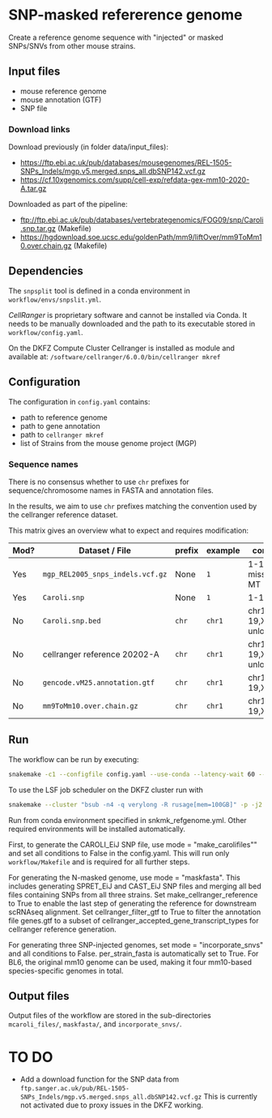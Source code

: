 # SNP-masked refererence genome

Create a reference genome sequence with "injected" or masked SNPs/SNVs from other mouse strains.


## Input files

- mouse reference genome 
- mouse annotation (GTF)
- SNP file

### Download links

Download previously (in folder data/input_files):

- https://ftp.ebi.ac.uk/pub/databases/mousegenomes/REL-1505-SNPs_Indels/mgp.v5.merged.snps_all.dbSNP142.vcf.gz
- https://cf.10xgenomics.com/supp/cell-exp/refdata-gex-mm10-2020-A.tar.gz 

Downloaded as part of the pipeline:

- ftp://ftp.ebi.ac.uk/pub/databases/vertebrategenomics/FOG09/snp/Caroli.snp.tar.gz (Makefile)
- https://hgdownload.soe.ucsc.edu/goldenPath/mm9/liftOver/mm9ToMm10.over.chain.gz (Makefile)

## Dependencies

The `snpsplit` tool is defined in a conda environment in `workflow/envs/snpslit.yml`.

*CellRanger* is proprietary software and cannot be installed via Conda. It needs to be manually downloaded and the path
to its executable stored in `workflow/config.yaml`.

On the DKFZ Compute Cluster Cellranger is installed as module and available at:
`/software/cellranger/6.0.0/bin/cellranger mkref`

## Configuration

The configuration in `config.yaml` contains:

- path to reference genome
- path to gene annotation
- path to `cellranger mkref`
- list of Strains from the mouse genome project (MGP)

### Sequence names

There is no consensus whether to use `chr` prefixes for sequence/chromosome names in 
FASTA and annotation files. 

In the results, we aim to use `chr` prefixes matching the convention used by the cellranger 
reference dataset. 

This matrix gives an overview what to expect and requires modification:

| Mod? | Dataset / File                    | prefix | example | contents                  |
|----- |-----------------------------------|--------|---------|--------------------------|
| Yes  | `mgp_REL2005_snps_indels.vcf.gz`  | None   | `1`     | 1-19,X missing: Y, MT |
| Yes  | `Caroli.snp`                      | None   | `1`     | 1-19
| No   | `Caroli.snp.bed`                  | `chr`  | `chr1`  | chr1-19,X,Y,M  + unlocalized | 
| No   | cellranger reference 20202-A      | `chr`  | `chr1`  | chr1-19,X,Y,M  + unlocalized | 
| No   | `gencode.vM25.annotation.gtf `    | `chr`  | `chr1`  | chr1-19,X,Y,M  |
| No   | `mm9ToMm10.over.chain.gz`         | `chr`  | `chr1`  | chr1-19,X,Y,M  |



## Run

The workflow can be run by executing:

```bash
snakemake -c1 --configfile config.yaml --use-conda --latency-wait 60 --use-envmodules
```

To use the LSF job scheduler on the DKFZ cluster run with

```bash
snakemake --cluster "bsub -n4 -q verylong -R rusage[mem=100GB]" -p -j2 -c4 --configfile config.yaml --use-conda --use-envmodules
```

Run from conda environment specified in snkmk_refgenome.yml.
Other required environments will be installed automatically.

First, to generate the CAROLI_EiJ SNP file, use mode = "make_carolifiles"" and set all conditions to False in the config.yaml. 
This will run only `workflow/Makefile` and is required for all further steps.

For generating the N-masked genome, use mode = "maskfasta". 
This includes generating SPRET_EiJ and CAST_EiJ SNP files and merging all bed files containing SNPs from all three strains. 
Set make_cellranger_reference to True to enable the last step of generating the reference for downstream scRNAseq alignment.
Set cellranger_filter_gtf to True to filter the annotation file genes.gtf to a subset of cellranger_accepted_gene_transcript_types for cellranger reference generation.

For generating three SNP-injected genomes, set mode = "incorporate_snvs" and all conditions to False.
per_strain_fasta is automatically set to True.
For BL6, the original mm10 genome can be used, making it four mm10-based species-specific genomes in total.

## Output files

Output files of the workflow are stored in the sub-directories `mcaroli_files/`, `maskfasta/`, and `incorporate_snvs/`.

# TO DO

- Add a download function for the SNP data
  from `ftp.sanger.ac.uk/pub/REL-1505-SNPs_Indels/mgp.v5.merged.snps_all.dbSNP142.vcf.gz`
  This is currently not activated due to proxy issues in the DKFZ working.
